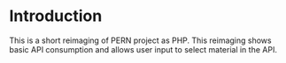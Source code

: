 # Introduction
This is a short reimaging of PERN project as PHP. This reimaging shows basic API consumption and allows user input to select material in the API.

